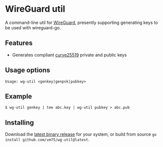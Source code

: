 # WireGuard util

A command-line util for [WireGuard](https://www.wireguard.com/), presently supporting generating keys to be used with wireguard-go.

## Features

- Generates compliant [curve25519](https://cr.yp.to/ecdh.html) private and public keys


## Usage options

```
Usage: wg-util <genkey|genpsk|pubkey>

```


## Example

```
$ wg-util genkey | tee abc.key | wg-util pubkey > abc.pub
```

## Installing

Download the [latest binary release](https://github.com/vm75/wg-util/releases/latest) for your system,
or build from source `go install github.com/vm75/wg-util@latest`.
